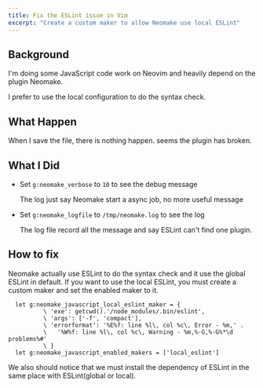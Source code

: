 ```yaml
---
title: Fix the ESLint issue in Vim
excerpt: "Create a custom maker to allow Neomake use local ESLint"
---
```


## Background
I'm doing some JavaScript code work on Neovim and heavily depend on the plugin Neomake.

I prefer to use the local configuration to do the syntax check.

## What Happen
When I save the file, there is nothing happen. seems the plugin has broken.

## What I Did
+ Set `g:neomake_verbose` to `10` to see the debug message

  The log just say Neomake start a async job, no more useful message

+ Set `g:neomake_logfile` to `/tmp/neomake.log` to see the log

  The log file record all the message and say ESLint can't find one plugin.


## How to fix
Neomake actually use ESLint to do the syntax check and it use the global ESLint in default.
If you want to use the local ESLint, you must create a custom maker and set the enabled maker to it.

~~~
  let g:neomake_javascript_local_eslint_maker = {
          \ 'exe': getcwd().'/node_modules/.bin/eslint',
          \ 'args': ['-f', 'compact'],
          \ 'errorformat': '%E%f: line %l\, col %c\, Error - %m,' .
          \   '%W%f: line %l\, col %c\, Warning - %m,%-G,%-G%*\d problems%#'
          \ }
  let g:neomake_javascript_enabled_makers = ['local_eslint']
~~~

We also should notice that we must install the dependency of ESLint in the same place with ESLint(global or local).
